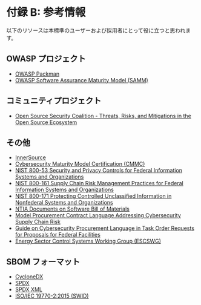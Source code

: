 # 付録 B: 参考情報

以下のリソースは本標準のユーザーおよび採用者にとって役に立つと思われます。

## OWASP プロジェクト

* [OWASP Packman](https://github.com/OWASP/packman)
* [OWASP Software Assurance Maturity Model (SAMM)](https://owasp.org/www-project-samm/)


## コミュニティプロジェクト
* [Open Source Security Coalition - Threats, Risks, and Mitigations in the Open Source Ecosystem](https://github.com/Open-Source-Security-Coalition/Open-Source-Security-Coalition/tree/master/publications/threats-risks-mitigations)


## その他

* [InnerSource](https://www.oreilly.com/library/view/adopting-innersource/9781492041863/ch01.html)
* [Cybersecurity Maturity Model Certification (CMMC)](https://www.acq.osd.mil/cmmc/)
* [NIST 800-53 Security and Privacy Controls for Federal Information Systems and Organizations](https://nvlpubs.nist.gov/nistpubs/SpecialPublications/NIST.SP.800-53r4.pdf)
* [NIST 800-161 Supply Chain Risk Management Practices for Federal Information Systems and Organizations](https://nvlpubs.nist.gov/nistpubs/SpecialPublications/NIST.SP.800-161.pdf)
* [NIST 800-171 Protecting Controlled Unclassified Information in Nonfederal Systems and Organizations](https://csrc.nist.gov/publications/detail/sp/800-171/rev-2/final) 
* [NTIA Documents on Software Bill of Materials](https://www.ntia.doc.gov/SBOM)
* [Model Procurement Contract Language Addressing Cybersecurity Supply Chain Risk](https://www.eei.org/issuesandpolicy/Documents/EEI%20Law%20-%20Model%20Procurement%20Contract%20Language%20(Version%202)_031919.pdf)
* [Guide on Cybersecurity Procurement Language in Task Order Requests for Proposals for Federal Facilities](https://www.pnnl.gov/main/publications/external/technical_reports/PNNL-28661.pdf)
* [Energy Sector Control Systems Working Group (ESCSWG)](https://www.energy.gov/sites/prod/files/2014/04/f15/CybersecProcurementLanguage-EnergyDeliverySystems_040714_fin.pdf)


## SBOM フォーマット

* [CycloneDX](https://cyclonedx.org/)
* [SPDX](https://spdx.org/)
* [SPDX XML](https://spdx-ccm.specchain.org/xsdccm/home)
* [ISO/IEC 19770-2:2015 (SWID)](https://www.iso.org/standard/65666.html)
